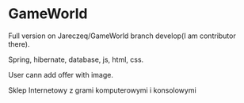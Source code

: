 # GameWorld

Full version on Jareczeq/GameWorld branch develop(I am contributor there).

Spring, hibernate, database, js, html, css.

User cann add offer with image.

Sklep Internetowy z grami komputerowymi i konsolowymi
